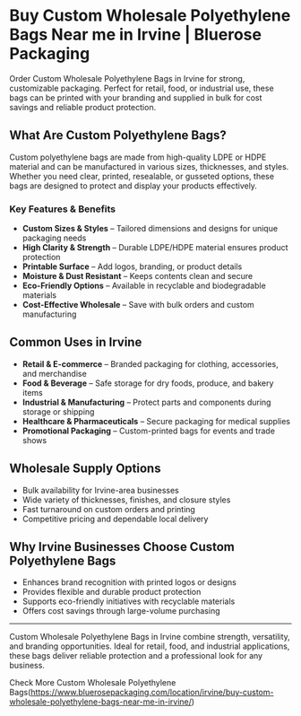 # Buy Custom Wholesale Polyethylene Bags Near me in Irvine | Bluerose Packaging

Order Custom Wholesale Polyethylene Bags in Irvine for strong, customizable packaging. Perfect for retail, food, or industrial use, these bags can be printed with your branding and supplied in bulk for cost savings and reliable product protection.

## What Are Custom Polyethylene Bags?

Custom polyethylene bags are made from high-quality LDPE or HDPE material and can be manufactured in various sizes, thicknesses, and styles. Whether you need clear, printed, resealable, or gusseted options, these bags are designed to protect and display your products effectively.

### Key Features & Benefits

- **Custom Sizes & Styles** – Tailored dimensions and designs for unique packaging needs  
- **High Clarity & Strength** – Durable LDPE/HDPE material ensures product protection  
- **Printable Surface** – Add logos, branding, or product details  
- **Moisture & Dust Resistant** – Keeps contents clean and secure  
- **Eco-Friendly Options** – Available in recyclable and biodegradable materials  
- **Cost-Effective Wholesale** – Save with bulk orders and custom manufacturing  

## Common Uses in Irvine

- **Retail & E-commerce** – Branded packaging for clothing, accessories, and merchandise  
- **Food & Beverage** – Safe storage for dry foods, produce, and bakery items  
- **Industrial & Manufacturing** – Protect parts and components during storage or shipping  
- **Healthcare & Pharmaceuticals** – Secure packaging for medical supplies  
- **Promotional Packaging** – Custom-printed bags for events and trade shows  

## Wholesale Supply Options

- Bulk availability for Irvine-area businesses  
- Wide variety of thicknesses, finishes, and closure styles  
- Fast turnaround on custom orders and printing  
- Competitive pricing and dependable local delivery  

## Why Irvine Businesses Choose Custom Polyethylene Bags

- Enhances brand recognition with printed logos or designs  
- Provides flexible and durable product protection  
- Supports eco-friendly initiatives with recyclable materials  
- Offers cost savings through large-volume purchasing  

---

Custom Wholesale Polyethylene Bags in Irvine combine strength, versatility, and branding opportunities. Ideal for retail, food, and industrial applications, these bags deliver reliable protection and a professional look for any business.

Check More Custom Wholesale Polyethylene Bags(https://www.bluerosepackaging.com/location/irvine/buy-custom-wholesale-polyethylene-bags-near-me-in-irvine/)
